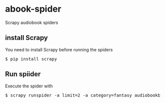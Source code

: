 abook-spider
============

Scrapy audiobook spiders

## install Scrapy

You need to install Scrapy before running the
spiders

<pre>
$ pip install scrapy
</pre>

## Run spiider

Execute the spider with

<pre>
$ scrapy runspider -a limit=2 -a category=fantasy audiobookbay.py
</pre>
